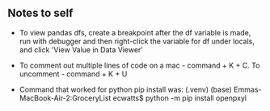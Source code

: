 ## Notes to self

* To view pandas dfs, create a breakpoint after the df variable is made, run with debugger and then right-click the variable for df under locals, and click 'View Value in Data Viewer'

* To comment out multiple lines of code on a mac - command + K + C. To uncomment - command + K + U

* Command that worked for python pip install was: (.venv) (base) Emmas-MacBook-Air-2:GroceryList ecwatts$ python -m pip install openpxyl